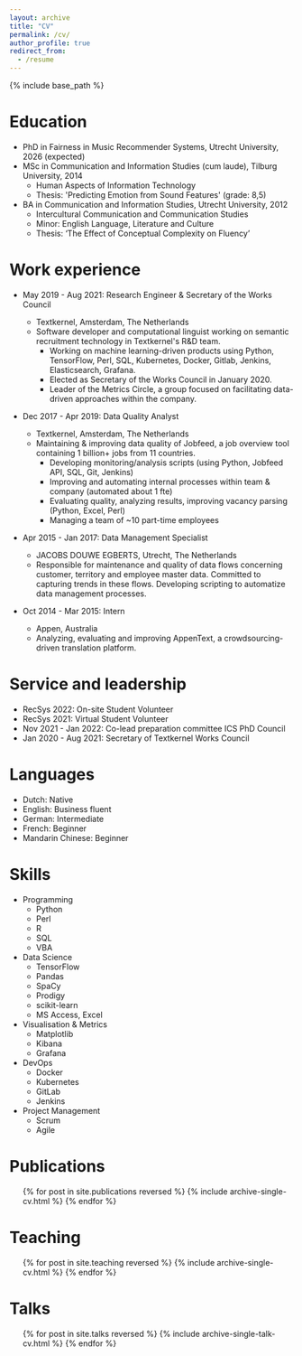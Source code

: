 ```yaml
---
layout: archive
title: "CV"
permalink: /cv/
author_profile: true
redirect_from:
  - /resume
---
```


{% include base_path %}

Education
======
* PhD in Fairness in Music Recommender Systems, Utrecht University, 2026 (expected)
* MSc in Communication and Information Studies (cum laude), Tilburg University, 2014
  * Human Aspects of Information Technology
  * Thesis: 'Predicting Emotion from Sound Features' (grade: 8,5)
* BA in Communication and Information Studies, Utrecht University, 2012
  * Intercultural Communication and Communication Studies
  * Minor: English Language, Literature and Culture
  * Thesis: ‘The Effect of Conceptual Complexity on Fluency’ 

Work experience
======
* May 2019 - Aug 2021: Research Engineer & Secretary of the Works Council
  * Textkernel, Amsterdam, The Netherlands
  * Software developer and computational linguist working on semantic recruitment technology in Textkernel's R&D team.
    * Working on machine learning-driven products using Python, TensorFlow, Perl, SQL, Kubernetes, Docker, Gitlab, Jenkins, Elasticsearch, Grafana.
    * Elected as Secretary of the Works Council in January 2020.
    * Leader of the Metrics Circle, a group focused on facilitating data-driven approaches within the company.

* Dec 2017 - Apr 2019: Data Quality Analyst
  * Textkernel, Amsterdam, The Netherlands
  * Maintaining & improving data quality of Jobfeed, a job overview tool containing 1 billion+ jobs from 11 countries.
    * Developing monitoring/analysis scripts (using Python, Jobfeed API, SQL, Git, Jenkins)
    * Improving and automating internal processes within team & company (automated about 1 fte)
    * Evaluating quality, analyzing results, improving vacancy parsing (Python, Excel, Perl)
    * Managing a team of ~10 part-time employees

* Apr 2015 - Jan 2017: Data Management Specialist
  * JACOBS DOUWE EGBERTS, Utrecht, The Netherlands
  * Responsible for maintenance and quality of data flows concerning customer, territory and employee master data. Committed to capturing trends in these flows. Developing scripting to automatize data management processes.

* Oct 2014 - Mar 2015: Intern
  * Appen, Australia
  * Analyzing, evaluating and improving AppenText, a crowdsourcing-driven translation platform.

Service and leadership
======
* RecSys 2022: On-site Student Volunteer
* RecSys 2021: Virtual Student Volunteer
* Nov 2021 - Jan 2022: Co-lead preparation committee ICS PhD Council
* Jan 2020 - Aug 2021: Secretary of Textkernel Works Council
  
Languages
======
* Dutch: Native
* English: Business fluent
* German: Intermediate
* French: Beginner
* Mandarin Chinese: Beginner

Skills
======
* Programming
  * Python
  * Perl
  * R
  * SQL
  * VBA
* Data Science
  * TensorFlow
  * Pandas
  * SpaCy
  * Prodigy
  * scikit-learn
  * MS Access, Excel
* Visualisation & Metrics
  * Matplotlib
  * Kibana
  * Grafana
* DevOps
  * Docker
  * Kubernetes
  * GitLab
  * Jenkins
* Project Management
  * Scrum
  * Agile

Publications
======
  <ul>{% for post in site.publications reversed %}
    {% include archive-single-cv.html %}
  {% endfor %}</ul>

Teaching
======
  <ul>{% for post in site.teaching reversed %}
    {% include archive-single-cv.html %}
  {% endfor %}</ul>
  
Talks
======
  <ul>{% for post in site.talks reversed %}
    {% include archive-single-talk-cv.html %}
  {% endfor %}</ul>
  

